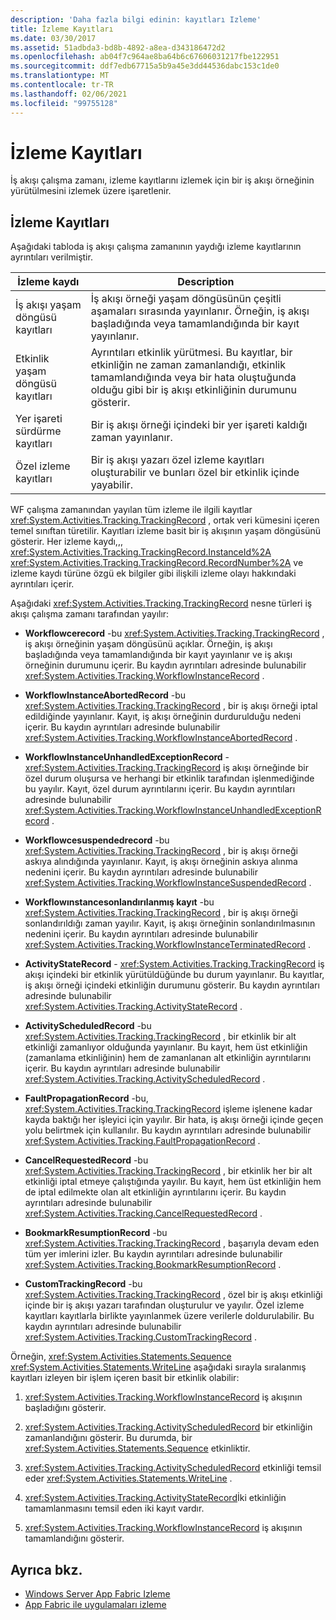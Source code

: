 ```yaml
---
description: 'Daha fazla bilgi edinin: kayıtları Izleme'
title: İzleme Kayıtları
ms.date: 03/30/2017
ms.assetid: 51adbda3-bd8b-4892-a8ea-d343186472d2
ms.openlocfilehash: ab04f7c964ae8ba64b6c67606031217fbe122951
ms.sourcegitcommit: ddf7edb67715a5b9a45e3dd44536dabc153c1de0
ms.translationtype: MT
ms.contentlocale: tr-TR
ms.lasthandoff: 02/06/2021
ms.locfileid: "99755128"
---
```

# <a name="tracking-records"></a>İzleme Kayıtları

İş akışı çalışma zamanı, izleme kayıtlarını izlemek için bir iş akışı örneğinin yürütülmesini izlemek üzere işaretlenir.  
  
## <a name="tracking-records"></a>İzleme Kayıtları  

 Aşağıdaki tabloda iş akışı çalışma zamanının yaydığı izleme kayıtlarının ayrıntıları verilmiştir.  
  
|İzleme kaydı|Description|  
|---------------------|-----------------|  
|İş akışı yaşam döngüsü kayıtları|İş akışı örneği yaşam döngüsünün çeşitli aşamaları sırasında yayınlanır. Örneğin, iş akışı başladığında veya tamamlandığında bir kayıt yayınlanır.|  
|Etkinlik yaşam döngüsü kayıtları|Ayrıntıları etkinlik yürütmesi. Bu kayıtlar, bir etkinliğin ne zaman zamanlandığı, etkinlik tamamlandığında veya bir hata oluştuğunda olduğu gibi bir iş akışı etkinliğinin durumunu gösterir.|  
|Yer işareti sürdürme kayıtları|Bir iş akışı örneği içindeki bir yer işareti kaldığı zaman yayınlanır.|  
|Özel izleme kayıtları|Bir iş akışı yazarı özel izleme kayıtları oluşturabilir ve bunları özel bir etkinlik içinde yayabilir.|  
  
 WF çalışma zamanından yayılan tüm izleme ile ilgili kayıtlar <xref:System.Activities.Tracking.TrackingRecord> , ortak veri kümesini içeren temel sınıftan türetilir. Kayıtları izleme basit bir iş akışının yaşam döngüsünü gösterir. Her izleme kaydı,,, <xref:System.Activities.Tracking.TrackingRecord.InstanceId%2A> <xref:System.Activities.Tracking.TrackingRecord.RecordNumber%2A> ve izleme kaydı türüne özgü ek bilgiler gibi ilişkili izleme olayı hakkındaki ayrıntıları içerir.  
  
 Aşağıdaki <xref:System.Activities.Tracking.TrackingRecord> nesne türleri iş akışı çalışma zamanı tarafından yayılır:  
  
- **Workflowcerecord** -bu <xref:System.Activities.Tracking.TrackingRecord> , iş akışı örneğinin yaşam döngüsünü açıklar. Örneğin, iş akışı başladığında veya tamamlandığında bir kayıt yayınlanır ve iş akışı örneğinin durumunu içerir. Bu kaydın ayrıntıları adresinde bulunabilir <xref:System.Activities.Tracking.WorkflowInstanceRecord> .  
  
- **WorkflowInstanceAbortedRecord** -bu <xref:System.Activities.Tracking.TrackingRecord> , bir iş akışı örneği iptal edildiğinde yayınlanır. Kayıt, iş akışı örneğinin durdurulduğu nedeni içerir. Bu kaydın ayrıntıları adresinde bulunabilir <xref:System.Activities.Tracking.WorkflowInstanceAbortedRecord> .  
  
- **WorkflowInstanceUnhandledExceptionRecord** - <xref:System.Activities.Tracking.TrackingRecord> iş akışı örneğinde bir özel durum oluşursa ve herhangi bir etkinlik tarafından işlenmediğinde bu yayılır. Kayıt, özel durum ayrıntılarını içerir. Bu kaydın ayrıntıları adresinde bulunabilir <xref:System.Activities.Tracking.WorkflowInstanceUnhandledExceptionRecord> .  
  
- **Workflowcesuspendedrecord** -bu <xref:System.Activities.Tracking.TrackingRecord> , bir iş akışı örneği askıya alındığında yayınlanır. Kayıt, iş akışı örneğinin askıya alınma nedenini içerir. Bu kaydın ayrıntıları adresinde bulunabilir <xref:System.Activities.Tracking.WorkflowInstanceSuspendedRecord> .  
  
- **Workflowınstancesonlandırılanmış kayıt** -bu <xref:System.Activities.Tracking.TrackingRecord> , bir iş akışı örneği sonlandırıldığı zaman yayılır. Kayıt, iş akışı örneğinin sonlandırılmasının nedenini içerir. Bu kaydın ayrıntıları adresinde bulunabilir <xref:System.Activities.Tracking.WorkflowInstanceTerminatedRecord> .  
  
- **ActivityStateRecord** - <xref:System.Activities.Tracking.TrackingRecord> iş akışı içindeki bir etkinlik yürütüldüğünde bu durum yayınlanır. Bu kayıtlar, iş akışı örneği içindeki etkinliğin durumunu gösterir. Bu kaydın ayrıntıları adresinde bulunabilir <xref:System.Activities.Tracking.ActivityStateRecord> .  
  
- **ActivityScheduledRecord** -bu <xref:System.Activities.Tracking.TrackingRecord> , bir etkinlik bir alt etkinliği zamanlıyor olduğunda yayınlanır. Bu kayıt, hem üst etkinliğin (zamanlama etkinliğinin) hem de zamanlanan alt etkinliğin ayrıntılarını içerir. Bu kaydın ayrıntıları adresinde bulunabilir <xref:System.Activities.Tracking.ActivityScheduledRecord> .  
  
- **FaultPropagationRecord** -bu, <xref:System.Activities.Tracking.TrackingRecord> işleme işlenene kadar kayda baktığı her işleyici için yayılır. Bir hata, iş akışı örneği içinde geçen yolu belirtmek için kullanılır. Bu kaydın ayrıntıları adresinde bulunabilir <xref:System.Activities.Tracking.FaultPropagationRecord> .  
  
- **CancelRequestedRecord** -bu <xref:System.Activities.Tracking.TrackingRecord> , bir etkinlik her bir alt etkinliği iptal etmeye çalıştığında yayılır. Bu kayıt, hem üst etkinliğin hem de iptal edilmekte olan alt etkinliğin ayrıntılarını içerir. Bu kaydın ayrıntıları adresinde bulunabilir <xref:System.Activities.Tracking.CancelRequestedRecord> .  
  
- **BookmarkResumptionRecord** -bu <xref:System.Activities.Tracking.TrackingRecord> , başarıyla devam eden tüm yer imlerini izler. Bu kaydın ayrıntıları adresinde bulunabilir <xref:System.Activities.Tracking.BookmarkResumptionRecord> .  
  
- **CustomTrackingRecord** -bu <xref:System.Activities.Tracking.TrackingRecord> , özel bir iş akışı etkinliği içinde bir iş akışı yazarı tarafından oluşturulur ve yayılır. Özel izleme kayıtları kayıtlarla birlikte yayınlanmek üzere verilerle doldurulabilir. Bu kaydın ayrıntıları adresinde bulunabilir <xref:System.Activities.Tracking.CustomTrackingRecord> .  
  
 Örneğin, <xref:System.Activities.Statements.Sequence> <xref:System.Activities.Statements.WriteLine> aşağıdaki sırayla sıralanmış kayıtları izleyen bir işlem içeren basit bir etkinlik olabilir:  
  
1. <xref:System.Activities.Tracking.WorkflowInstanceRecord> iş akışının başladığını gösterir.  
  
2. <xref:System.Activities.Tracking.ActivityScheduledRecord> bir etkinliğin zamanlandığını gösterir. Bu durumda, bir <xref:System.Activities.Statements.Sequence> etkinliktir.  
  
3. <xref:System.Activities.Tracking.ActivityScheduledRecord> etkinliği temsil eder <xref:System.Activities.Statements.WriteLine> .  
  
4. <xref:System.Activities.Tracking.ActivityStateRecord>İki etkinliğin tamamlanmasını temsil eden iki kayıt vardır.  
  
5. <xref:System.Activities.Tracking.WorkflowInstanceRecord> iş akışının tamamlandığını gösterir.  
  
## <a name="see-also"></a>Ayrıca bkz.

- [Windows Server App Fabric Izleme](/previous-versions/appfabric/ee677251(v=azure.10))
- [App Fabric ile uygulamaları izleme](/previous-versions/appfabric/ee677276(v=azure.10))
